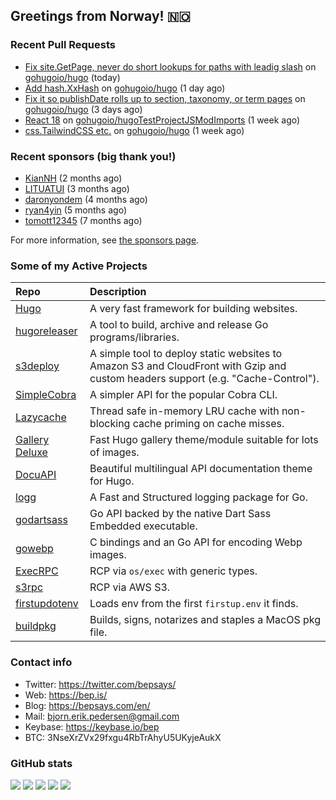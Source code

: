 ## Greetings from Norway! 🇳🇴

### Recent Pull Requests

- [Fix site.GetPage, never do short lookups for paths with leadig slash](https://github.com/gohugoio/hugo/pull/12639) on [gohugoio/hugo](https://github.com/gohugoio/hugo) (today)
- [Add hash.XxHash](https://github.com/gohugoio/hugo/pull/12636) on [gohugoio/hugo](https://github.com/gohugoio/hugo) (1 day ago)
- [Fix it so publishDate rolls up to section, taxonomy, or term pages](https://github.com/gohugoio/hugo/pull/12633) on [gohugoio/hugo](https://github.com/gohugoio/hugo) (3 days ago)
- [React 18](https://github.com/gohugoio/hugoTestProjectJSModImports/pull/2) on [gohugoio/hugoTestProjectJSModImports](https://github.com/gohugoio/hugoTestProjectJSModImports) (1 week ago)
- [css.TailwindCSS etc.](https://github.com/gohugoio/hugo/pull/12619) on [gohugoio/hugo](https://github.com/gohugoio/hugo) (1 week ago)

### Recent sponsors (big thank you!)

- [KianNH](https://github.com/KianNH) (2 months ago)
- [LITUATUI](https://github.com/LITUATUI) (3 months ago)
- [daronyondem](https://github.com/daronyondem) (4 months ago)
- [ryan4yin](https://github.com/ryan4yin) (5 months ago)
- [tomott12345](https://github.com/tomott12345) (7 months ago)

For more information, see [the sponsors page](https://github.com/sponsors/bep/).

### Some of my Active Projects

| Repo  | Description |
| :---------------------------------------- | :------------------------------------------- |
| [Hugo](https://github.com/gohugoio/hugo)|A very fast framework for building websites. |
| [hugoreleaser](https://github.com/gohugoio/hugoreleaser)| A tool to build, archive and release Go programs/libraries.  |
| [s3deploy](https://github.com/bep/s3deploy)| A simple tool to deploy static websites to Amazon S3 and CloudFront with Gzip and custom headers support (e.g. "Cache-Control").|
| [SimpleCobra](https://github.com/bep/simplecobra)|A simpler API for the popular Cobra CLI.|
| [Lazycache](https://github.com/bep/lazycache)| Thread safe in-memory LRU cache with non-blocking cache priming on cache misses.  |
| [Gallery Deluxe](https://github.com/bep/gallerydeluxe)|Fast Hugo gallery theme/module suitable for lots of images.  |
| [DocuAPI](https://github.com/bep/docuapi)| Beautiful multilingual API documentation theme for Hugo.  |
| [logg](https://github.com/bep/logg)| A Fast and Structured logging package for Go.  |
| [godartsass](https://github.com/bep/godartsass)| Go API backed by the native Dart Sass Embedded executable. |
| [gowebp](https://github.com/bep/gowebp)|C bindings and an Go API for encoding Webp images. |
| [ExecRPC](https://github.com/bep/execrpc)|RCP via `os/exec` with generic types.  |
| [s3rpc](https://github.com/bep/s3rpc)|RCP via AWS S3.|
| [firstupdotenv](https://github.com/bep/firstupdotenv)|Loads env from the first `firstup.env` it finds. |
| [buildpkg](https://github.com/bep/buildpkg)| Builds, signs, notarizes and staples a MacOS pkg file. |

### Contact info
- Twitter: https://twitter.com/bepsays/
- Web: https://bep.is/
- Blog: https://bepsays.com/en/
- Mail: bjorn.erik.pedersen@gmail.com
- Keybase: https://keybase.io/bep
- BTC: 3NseXrZVx29fxgu4RbTrAhyU5UKyjeAukX


### GitHub stats

![](https://github-profile-summary-cards.vercel.app/api/cards/profile-details?username=bep&theme=github)
![](https://github-profile-summary-cards.vercel.app/api/cards/repos-per-language?username=bep&theme=github)
![](https://github-profile-summary-cards.vercel.app/api/cards/most-commit-language?username=bep&theme=github)
![](https://github-profile-summary-cards.vercel.app/api/cards/stats?username=bep&theme=github)
![](https://github-profile-summary-cards.vercel.app/api/cards/productive-time?username=bep&theme=github)
